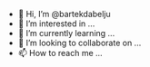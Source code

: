 - 👋 Hi, I’m @bartekdabelju
- 👀 I’m interested in ...
- 🌱 I’m currently learning ...
- 💞️ I’m looking to collaborate on ...
- 📫 How to reach me ...

<!---
bartekdabelju/bartekdabelju is a ✨ special ✨ repository because its `README.md` (this file) appears on your GitHub profile.
You can click the Preview link to take a look at your changes.
--->

